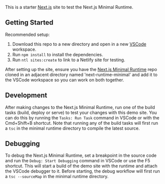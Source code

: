 This is a starter [Next.js](https://nextjs.org/) site to test the Next.js Minimal Runtime.

## Getting Started

Recommended setup:

1. Download this repo to a new directory and open in a new [VSCode](https://code.visualstudio.com/) workspace.
2. Run `npm install` to install the dependencies.
3. Run `ntl sites:create` to link to a Netlify site for testing.

After setting up the site, ensure you have the [Next.js Minimal Runtime](https://github.com/netlify/next-minimal-runtime) repo cloned in an adjacent directory named 'next-runtime-minimal' and add it to the VSCode workspace so you can work on both together.

## Development 

After making changes to the Next.js Minimal Runtime, run one of the build tasks (build, deploy or serve) to test your changes with this demo site. You can do this by running the `Tasks: Run Task` command in VSCode or with the Cmd+Shift+B shortcut. Note that running any of the build tasks will first run a `tsc` in the minimal runtime directory to compile the latest source.

## Debugging

To debug the Next.js Minimal Runtime, set a breakpoint in the source code and run the `Debug: Start Debugging` command in VSCode or use the F5 shortcut. This will start a build of the demo site with the runtime and attach the VSCode debugger to it. Before starting, the debug workflow will first run a `tsc --sourceMap` in the minimal runtime directory.

